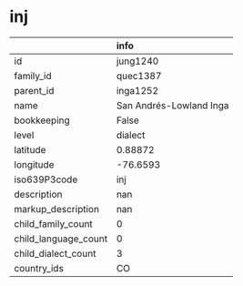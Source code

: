 # inj
|                      | info                    |
|:---------------------|:------------------------|
| id                   | jung1240                |
| family_id            | quec1387                |
| parent_id            | inga1252                |
| name                 | San Andrés-Lowland Inga |
| bookkeeping          | False                   |
| level                | dialect                 |
| latitude             | 0.88872                 |
| longitude            | -76.6593                |
| iso639P3code         | inj                     |
| description          | nan                     |
| markup_description   | nan                     |
| child_family_count   | 0                       |
| child_language_count | 0                       |
| child_dialect_count  | 3                       |
| country_ids          | CO                      |